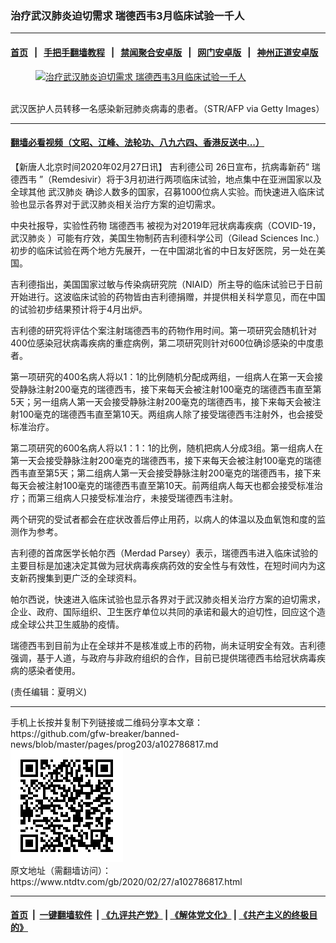 ### 治疗武汉肺炎迫切需求 瑞德西韦3月临床试验一千人
------------------------

#### [首页](https://github.com/gfw-breaker/banned-news/blob/master/README.md) &nbsp;&nbsp;|&nbsp;&nbsp; [手把手翻墙教程](https://github.com/gfw-breaker/guides/wiki) &nbsp;&nbsp;|&nbsp;&nbsp; [禁闻聚合安卓版](https://github.com/gfw-breaker/bn-android) &nbsp;&nbsp;|&nbsp;&nbsp; [网门安卓版](https://github.com/oGate2/oGate) &nbsp;&nbsp;|&nbsp;&nbsp; [神州正道安卓版](https://github.com/SzzdOgate/update) 



<div><div class="featured_image">
 <a href="https://i.ntdtv.com/assets/uploads/2020/02/GettyImages-1202928700.jpg" target="_blank">
  <figure>
   <img alt="治疗武汉肺炎迫切需求 瑞德西韦3月临床试验一千人" src="https://i.ntdtv.com/assets/uploads/2020/02/GettyImages-1202928700-800x450.jpg"/>
  </figure><br/>
 </a>
 <span class="caption">
  武汉医护人员转移一名感染新冠肺炎病毒的患者。（STR/AFP via Getty Images）
 </span>
</div>
</div><hr/>

#### [翻墙必看视频（文昭、江峰、法轮功、八九六四、香港反送中...）](https://github.com/gfw-breaker/banned-news/blob/master/pages/link3.md)

<div><div class="post_content" itemprop="articleBody">
 <p>
  【新唐人北京时间2020年02月27日讯】
  <ok href="https://www.ntdtv.com/gb/吉利德公司.htm">
   吉利德公司
  </ok>
  26日宣布，抗病毒新药“
  <ok href="https://www.ntdtv.com/gb/瑞德西韦.htm">
   瑞德西韦
  </ok>
  ”（Remdesivir）将于3月初进行两项临床试验，地点集中在亚洲国家以及全球其他
  <ok href="https://www.ntdtv.com/gb/武汉肺炎.htm">
   武汉肺炎
  </ok>
  确诊人数多的国家，召募1000位病人实验。而快速进入临床试验也显示各界对于武汉肺炎相关治疗方案的迫切需求。
 </p>
 <p>
  中央社报导，实验性药物
  <ok href="https://www.ntdtv.com/gb/瑞德西韦.htm">
   瑞德西韦
  </ok>
  被视为对2019年冠状病毒疾病（COVID-19，
  <ok href="https://www.ntdtv.com/gb/武汉肺炎.htm">
   武汉肺炎
  </ok>
  ）可能有疗效，美国生物制药吉利德科学公司（Gilead Sciences Inc.）初步的临床试验在两个地方先展开，一在中国湖北省的中日友好医院，另一处在美国。
 </p>
 <p>
  吉利德指出，美国国家过敏与传染病研究院（NIAID）所主导的临床试验已于日前开始进行。这波临床试验的药物皆由吉利德捐赠，并提供相关科学意见，而在中国的试验初步结果预计将于4月出炉。
 </p>
 <p>
  吉利德的研究将评估个案注射瑞德西韦的药物作用时间。第一项研究会随机针对400位感染冠状病毒疾病的重症病例，第二项研究则针对600位确诊感染的中度患者。
 </p>
 <p>
  第一项研究的400名病人将以1：1的比例随机分配成两组，一组病人在第一天会接受静脉注射200毫克的瑞德西韦，接下来每天会被注射100毫克的瑞德西韦直至第5天；另一组病人第一天会接受静脉注射200毫克的瑞德西韦，接下来每天会被注射100毫克的瑞德西韦直至第10天。两组病人除了接受瑞德西韦注射外，也会接受标准治疗。
 </p>
 <p>
  第二项研究的600名病人将以1：1：1的比例，随机把病人分成3组。第一组病人在第一天会接受静脉注射200毫克的瑞德西韦，接下来每天会被注射100毫克的瑞德西韦直至第5天；第二组病人第一天会接受静脉注射200毫克的瑞德西韦，接下来每天会被注射100毫克的瑞德西韦直至第10天。前两组病人每天也都会接受标准治疗；而第三组病人只接受标准治疗，未接受瑞德西韦注射。
 </p>
 <p>
  两个研究的受试者都会在症状改善后停止用药，以病人的体温以及血氧饱和度的监测作为参考。
 </p>
 <p>
  吉利德的首席医学长帕尔西（Merdad Parsey）表示，瑞德西韦进入临床试验的主要目标是加速决定其做为冠状病毒疾病药效的安全性与有效性，在短时间内为这支新药搜集到更广泛的全球资料。
 </p>
 <p>
  帕尔西说，快速进入临床试验也显示各界对于武汉肺炎相关治疗方案的迫切需求，企业、政府、国际组织、卫生医疗单位以共同的承诺和最大的迫切性，回应这个造成全球公共卫生威胁的疫情。
 </p>
 <p>
  瑞德西韦到目前为止在全球并不是核准或上市的药物，尚未证明安全有效。吉利德强调，基于人道，与政府与非政府组织的合作，目前已提供瑞德西韦给冠状病毒疾病的感染者使用。
 </p>
 <p>
  (责任编辑：夏明义)
 </p>
 <div class="single_ad">
 </div>
</div>
</div>
<hr/>
手机上长按并复制下列链接或二维码分享本文章：<br/>
https://github.com/gfw-breaker/banned-news/blob/master/pages/prog203/a102786817.md <br/>
<a href='https://github.com/gfw-breaker/banned-news/blob/master/pages/prog203/a102786817.md'><img src='https://github.com/gfw-breaker/banned-news/blob/master/pages/prog203/a102786817.md.png'/></a> <br/>
原文地址（需翻墙访问）：https://www.ntdtv.com/gb/2020/02/27/a102786817.html


------------------------
#### [首页](https://github.com/gfw-breaker/banned-news/blob/master/README.md) &nbsp;|&nbsp; [一键翻墙软件](https://github.com/gfw-breaker/nogfw/blob/master/README.md) &nbsp;| [《九评共产党》](https://github.com/gfw-breaker/9ping.md/blob/master/README.md#九评之一评共产党是什么) | [《解体党文化》](https://github.com/gfw-breaker/jtdwh.md/blob/master/README.md) | [《共产主义的终极目的》](https://github.com/gfw-breaker/gczydzjmd.md/blob/master/README.md)


<img src='http://gfw-breaker.win/banned-news/pages/prog203/a102786817.md' width='0px' height='0px'/>
